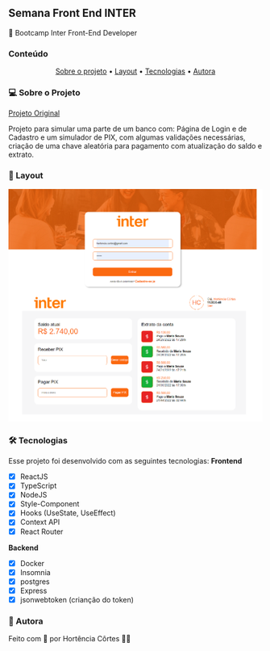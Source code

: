 
## Semana Front End INTER

🌱 Bootcamp Inter Front-End Developer

### Conteúdo

<p align="center">  
	<a href="#sobre-projeto">Sobre o projeto</a> •
	<a href="#layout">Layout</a> • 
	<a href="#tecnologias">Tecnologias</a> • 
	<a href="#autora">Autora</a>  
</p>

### 💻 Sobre o Projeto<a id="sobre-projeto"></a>

[Projeto Original](https://www.dio.me/dev-week/inter/front-end)

Projeto para simular uma parte de um banco com: Página de Login e de Cadastro e um simulador de PIX, com algumas validações necessárias, criação de uma chave aleatória para pagamento com atualização do saldo e extrato.


### 🎨  Layout <a id="layout"></a>
![Imagem do projeto](https://github.com/HortenciaCorts/dio-inter/blob/main/frontend/src/assets/images/pageInter.png?raw=true)
    
### 🛠 Tecnologias <a id="tecnologias"></a>

Esse projeto foi desenvolvido com as seguintes tecnologias:
**Frontend**
- [x] ReactJS
- [x] TypeScript
- [x] NodeJS
- [x] Style-Component
- [x] Hooks (UseState, UseEffect)
- [x] Context API
- [x] React Router

**Backend**
- [x] Docker
- [x] Insomnia
- [x] postgres
- [x] Express
- [x] jsonwebtoken (crianção do token)

### 👧 Autora <a id="autora"></a>

Feito com 💖 por Hortência Côrtes 👩‍💻 